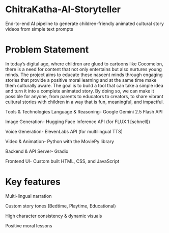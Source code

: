 # ChitraKatha-AI-Storyteller
End-to-end AI pipeline to generate children-friendly animated cultural story videos from simple text prompts

# Problem Statement
In today’s digital age, where children are glued to cartoons like Cocomelon, there is a need
for content that not only entertains but also nurtures young minds. The project aims to
educate these nascent minds through engaging stories that provide a positive moral learning
and at the same time make them culturally aware. The goal is to build a tool that can take a
simple idea and turn it into a complete animated story. By doing so, we can make it possible
for anyone, from parents to educators to creators, to share vibrant cultural stories with
children in a way that is fun, meaningful, and impactful.

Tools & Technologies
Language & Reasoning- Google Gemini 2.5 Flash API

Image Generation- Hugging Face Inference API (for FLUX.1 [schnell])

Voice Generation- ElevenLabs API (for multilingual TTS)

Video & Animation- Python with the MoviePy library

Backend & API Server- Gradio

Frontend UI- Custom built HTML, CSS, and JavaScript

# Key features
Multi-lingual narration

Custom story tones (Bedtime, Playtime, Educational)

High character consistency & dynamic visuals

Positive moral lessons

